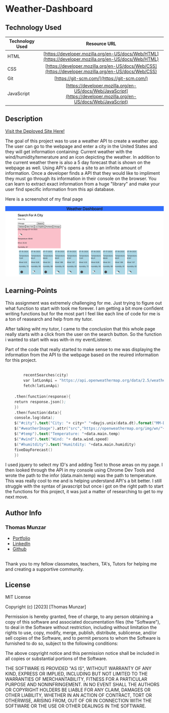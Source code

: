 # Weather-Dashboard

## Technology Used

| Technology Used         | Resource URL           | 
| ------------- |:-------------:| 
| HTML    | [https://developer.mozilla.org/en-US/docs/Web/HTML](https://developer.mozilla.org/en-US/docs/Web/HTML) | 
| CSS     | [https://developer.mozilla.org/en-US/docs/Web/CSS](https://developer.mozilla.org/en-US/docs/Web/CSS)      |   
| Git | [https://git-scm.com/](https://git-scm.com/)     |    
| JavaScript | [https://developer.mozilla.org/en-US/docs/Web/JavaScript](https://developer.mozilla.org/en-US/docs/Web/JavaScript)

## Description

[Visit the Deployed Site Here!]( https://thomasmunzar.github.io/Weather-Dashboard/)

The goal of this project was to use a weather API to create a weather app.  The user can go to the webpage and enter a city in the United States and they will get information containing: Current weather with the wind/humidity/temerature and an icon depicting the weather. In addition to the current weather there is also a 5 day forecast that is shown on the webpage as well. Using API's opens a site to an infinite amount of information.  Once a developer finds a API that they would like to impliment they must go through its information in their console on the browser. You can learn to extract exact information from a huge "library" and make your user find specific information from this api database.

Here is a screenshot of my final page

![Weather-Webpage](./Assets/127.0.0.1_5502_index.html.png)

## Learning-Points

This assignment was extremely challenging for me. Just trying to figure out what function to start with took me forever. I am getting a bit more confident writing functions but for the most part I feel like each line of code for me is a ton of reasearch and help from my tutor. 

After talking wiht my tutor, I came to the conclusion that this whole page really starts with a click from the user on the search button. So the function i wanted to start with was with-in my eventListener.

Part of the code that really started to make sense to me was displaying the information from the API to the webpage based on the reuired information for this project.

```S

        recentSearches(city)
        var latLonApi = "https://api.openweathermap.org/data/2.5/weather?q="+ city +"&appid="+ myApiKey + "&units=imperial";
        fetch(latLonApi)

    .then(function(response){
    return response.json();
    })
    .then(function(data){
    console.log(data);
    $("#city").text("City: "+ city+" "+dayjs.unix(data.dt).format("MM-DD-YYYY"))
    $("#weatherImage").attr("src","https://openweathermap.org/img/wn/"+ data.weather[0].icon+".png")
    $("#temp").text("Temperature: "+data.main.temp)
    $("#wind").text("Wind: "+ data.wind.speed)
    $("#humitdity").text("Humitdity: "+data.main.humidity)
    fiveDayForecast()
    })

```
I used jquery to select my ID's and adding Text to those areas on my page. I then looked through the API in my console using Chrome Dev Tools and wrote the path to the infor (data.main.temp) was the path to temperature. This was really cool to me and is helping understand API's a bit better. I still struggle with the syntax of javascript but once i got on the right path to start the functions for this project, it was just a matter of researching to get to my next move.

## Author Info

### Thomas Munzar

* [Portfolio](https://thomasmunzar.github.io/portfolio-thomas/)
* [LinkedIn](https://www.linkedin.com/in/thomas-munzar-659b51250/)
* [Github](https://github.com/ThomasMunzar)

##
Thank you to my fellow classmates, teachers, TA's, Tutors for helping me and creating a supportive community.

## License
MIT License

Copyright (c) [2023] [Thomas Munzar]

Permission is hereby granted, free of charge, to any person obtaining a copy
of this software and associated documentation files (the "Software"), to deal
in the Software without restriction, including without limitation the rights
to use, copy, modify, merge, publish, distribute, sublicense, and/or sell
copies of the Software, and to permit persons to whom the Software is
furnished to do so, subject to the following conditions:

The above copyright notice and this permission notice shall be included in all
copies or substantial portions of the Software.

THE SOFTWARE IS PROVIDED "AS IS", WITHOUT WARRANTY OF ANY KIND, EXPRESS OR
IMPLIED, INCLUDING BUT NOT LIMITED TO THE WARRANTIES OF MERCHANTABILITY,
FITNESS FOR A PARTICULAR PURPOSE AND NONINFRINGEMENT. IN NO EVENT SHALL THE
AUTHORS OR COPYRIGHT HOLDERS BE LIABLE FOR ANY CLAIM, DAMAGES OR OTHER
LIABILITY, WHETHER IN AN ACTION OF CONTRACT, TORT OR OTHERWISE, ARISING FROM,
OUT OF OR IN CONNECTION WITH THE SOFTWARE OR THE USE OR OTHER DEALINGS IN THE
SOFTWARE.




